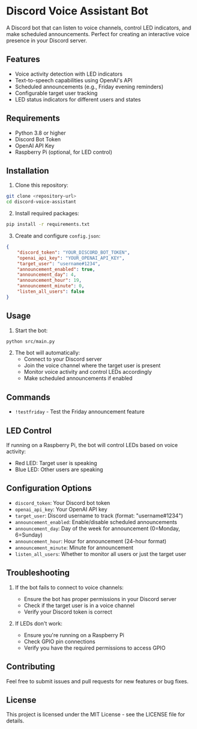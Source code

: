 # Discord Voice Assistant Bot

A Discord bot that can listen to voice channels, control LED indicators, and make scheduled announcements. Perfect for creating an interactive voice presence in your Discord server.

## Features

- Voice activity detection with LED indicators
- Text-to-speech capabilities using OpenAI's API
- Scheduled announcements (e.g., Friday evening reminders)
- Configurable target user tracking
- LED status indicators for different users and states

## Requirements

- Python 3.8 or higher
- Discord Bot Token
- OpenAI API Key
- Raspberry Pi (optional, for LED control)

## Installation

1. Clone this repository:
```bash
git clone <repository-url>
cd discord-voice-assistant
```

2. Install required packages:
```bash
pip install -r requirements.txt
```

3. Create and configure `config.json`:
```json
{
    "discord_token": "YOUR_DISCORD_BOT_TOKEN",
    "openai_api_key": "YOUR_OPENAI_API_KEY",
    "target_user": "username#1234",
    "announcement_enabled": true,
    "announcement_day": 4,
    "announcement_hour": 19,
    "announcement_minute": 0,
    "listen_all_users": false
}
```

## Usage

1. Start the bot:
```bash
python src/main.py
```

2. The bot will automatically:
   - Connect to your Discord server
   - Join the voice channel where the target user is present
   - Monitor voice activity and control LEDs accordingly
   - Make scheduled announcements if enabled

## Commands

- `!testfriday` - Test the Friday announcement feature

## LED Control

If running on a Raspberry Pi, the bot will control LEDs based on voice activity:
- Red LED: Target user is speaking
- Blue LED: Other users are speaking

## Configuration Options

- `discord_token`: Your Discord bot token
- `openai_api_key`: Your OpenAI API key
- `target_user`: Discord username to track (format: "username#1234")
- `announcement_enabled`: Enable/disable scheduled announcements
- `announcement_day`: Day of the week for announcement (0=Monday, 6=Sunday)
- `announcement_hour`: Hour for announcement (24-hour format)
- `announcement_minute`: Minute for announcement
- `listen_all_users`: Whether to monitor all users or just the target user

## Troubleshooting

1. If the bot fails to connect to voice channels:
   - Ensure the bot has proper permissions in your Discord server
   - Check if the target user is in a voice channel
   - Verify your Discord token is correct

2. If LEDs don't work:
   - Ensure you're running on a Raspberry Pi
   - Check GPIO pin connections
   - Verify you have the required permissions to access GPIO

## Contributing

Feel free to submit issues and pull requests for new features or bug fixes.

## License

This project is licensed under the MIT License - see the LICENSE file for details.
